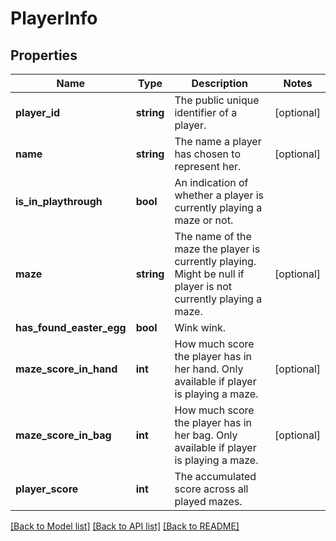 # PlayerInfo

## Properties
Name | Type | Description | Notes
------------ | ------------- | ------------- | -------------
**player_id** | **string** | The public unique identifier of a player. | [optional] 
**name** | **string** | The name a player has chosen to represent her. | [optional] 
**is_in_playthrough** | **bool** | An indication of whether a player is currently playing a maze or not. | 
**maze** | **string** | The name of the maze the player is currently playing. Might be null if player  is not currently playing a maze. | [optional] 
**has_found_easter_egg** | **bool** | Wink wink. | 
**maze_score_in_hand** | **int** | How much score the player has in her hand. Only available if player is playing a maze. | [optional] 
**maze_score_in_bag** | **int** | How much score the player has in her bag. Only available if player is playing a maze. | [optional] 
**player_score** | **int** | The accumulated score across all played mazes. | 

[[Back to Model list]](../README.md#documentation-for-models) [[Back to API list]](../README.md#documentation-for-api-endpoints) [[Back to README]](../README.md)


